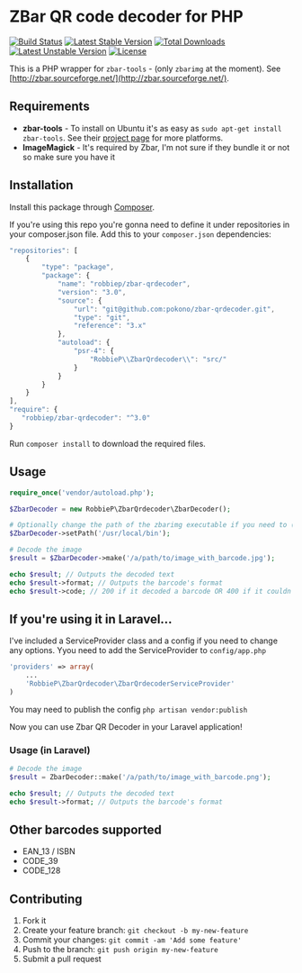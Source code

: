 


# ZBar QR code decoder for PHP
[![Build Status](https://travis-ci.org/robbiepaul/zbar-qrdecoder.svg?branch=master)](https://travis-ci.org/robbiepaul/zbar-qrdecoder) [![Latest Stable Version](https://poser.pugx.org/robbiep/zbar-qrdecoder/v/stable)](https://packagist.org/packages/robbiep/zbar-qrdecoder) [![Total Downloads](https://poser.pugx.org/robbiep/zbar-qrdecoder/downloads)](https://packagist.org/packages/robbiep/zbar-qrdecoder) [![Latest Unstable Version](https://poser.pugx.org/robbiep/zbar-qrdecoder/v/unstable)](https://packagist.org/packages/robbiep/zbar-qrdecoder) [![License](https://poser.pugx.org/robbiep/zbar-qrdecoder/license)](https://packagist.org/packages/robbiep/zbar-qrdecoder)

This is a PHP wrapper for `zbar-tools` - (only `zbarimg` at the moment). See [http://zbar.sourceforge.net/](http://zbar.sourceforge.net/).



## Requirements 
* __zbar-tools__ - To install on Ubuntu it's as easy as `sudo apt-get install zbar-tools`. See their [project page](http://zbar.sourceforge.net/) for more platforms.
* __ImageMagick__ - It's required by Zbar, I'm not sure if they bundle it or not so make sure you have it

 
## Installation
 
Install this package through [Composer](https://getcomposer.org/). 

If you're using this repo you're gonna need to define it under repositories in your composer.json file.
Add this to your `composer.json` dependencies:
```js
"repositories": [
	{
		"type": "package",
		"package": {
			"name": "robbiep/zbar-qrdecoder",
			"version": "3.0",
			"source": {
				"url": "git@github.com:pokono/zbar-qrdecoder.git",
				"type": "git",
				"reference": "3.x"
			},
			"autoload": {
				"psr-4": {
					"RobbieP\\ZbarQrdecoder\\": "src/"
				}
			}
		}
	}
],
"require": {
   "robbiep/zbar-qrdecoder": "^3.0"
}
```

Run `composer install` to download the required files.

## Usage 

```php
require_once('vendor/autoload.php');

$ZbarDecoder = new RobbieP\ZbarQrdecoder\ZbarDecoder();

# Optionally change the path of the zbarimg executable if you need to (default: /usr/bin)
$ZbarDecoder->setPath('/usr/local/bin');

# Decode the image
$result = $ZbarDecoder->make('/a/path/to/image_with_barcode.jpg');

echo $result; // Outputs the decoded text
echo $result->format; // Outputs the barcode's format
echo $result->code; // 200 if it decoded a barcode OR 400 if it couldn't find a barcode.
```

## If you're using it in Laravel...
I've included a ServiceProvider class and a config if you need to change any options. Yyou need to add the ServiceProvider to `config/app.php`

```php
'providers' => array(
    ...
    'RobbieP\ZbarQrdecoder\ZbarQrdecoderServiceProvider'
)
```

You may need to publish the config `php artisan vendor:publish`

Now you can use Zbar QR Decoder in your Laravel application!

### Usage (in Laravel)

```php
# Decode the image
$result = ZbarDecoder::make('/a/path/to/image_with_barcode.png');

echo $result; // Outputs the decoded text
echo $result->format; // Outputs the barcode's format
```

## Other barcodes supported
* EAN_13 / ISBN
* CODE_39
* CODE_128

## Contributing
 
1. Fork it
2. Create your feature branch: `git checkout -b my-new-feature`
3. Commit your changes: `git commit -am 'Add some feature'`
4. Push to the branch: `git push origin my-new-feature`
5. Submit a pull request 
  
  
